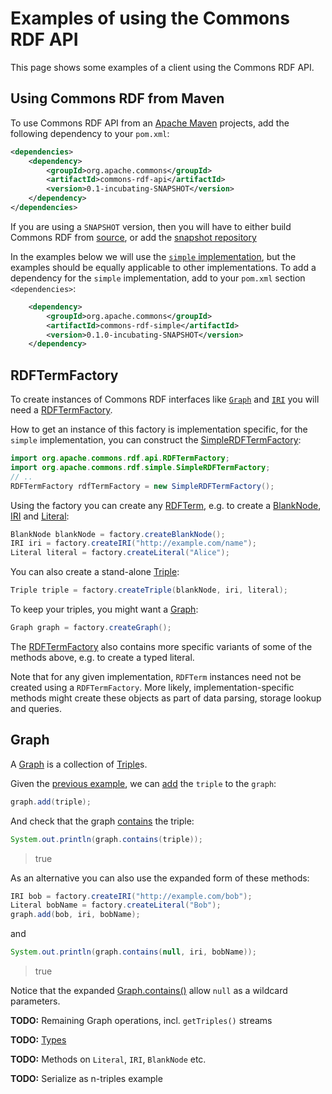 # Examples of using the Commons RDF API

This page shows some examples of a client using the Commons RDF API.

## Using Commons RDF from Maven

To use Commons RDF API from an 
[Apache Maven](http://maven.apache.org/) projects, 
add the following dependency to your `pom.xml`:

```xml
<dependencies>
    <dependency>
        <groupId>org.apache.commons</groupId>
        <artifactId>commons-rdf-api</artifactId>
        <version>0.1-incubating-SNAPSHOT</version>
    </dependency>
</dependencies>
```

If you are using a `SNAPSHOT` version, then you will have to either build 
Commons RDF from [source](https://github.com/apache/incubator-commonsrdf), or 
add the [snapshot repository](https://github.com/apache/incubator-commonsrdf#snapshot-repository)

In the examples below we will use the 
[`simple` implementation](apidocs/org/apache/commons/rdf/simple/package-summary.html), but 
the examples should be equally applicable to other implementations. To add a dependency for the
`simple` implementation, add to your `pom.xml` section `<dependencies>`: 

```xml
    <dependency>
        <groupId>org.apache.commons</groupId>
        <artifactId>commons-rdf-simple</artifactId>
        <version>0.1.0-incubating-SNAPSHOT</version>
    </dependency>
```


## RDFTermFactory

To create instances of Commons RDF interfaces like 
[`Graph`](apidocs/org/apache/commons/rdf/api/Graph.html) and 
[`IRI`](apidocs/org/apache/commons/rdf/api/IRI.html) you will need a
[RDFTermFactory](/apidocs/org/apache/commons/rdf/api/RDFTermFactory.html).

How to get an instance of this factory is implementation specific, for the
`simple` implementation, you can construct the 
[SimpleRDFTermFactory](apidocs/org/apache/commons/rdf/simple/SimpleRDFTermFactory.html):

```java
import org.apache.commons.rdf.api.RDFTermFactory;
import org.apache.commons.rdf.simple.SimpleRDFTermFactory;
// ..
RDFTermFactory rdfTermFactory = new SimpleRDFTermFactory();
```

Using the factory you can create 
any [RDFTerm](apidocs/org/apache/commons/rdf/api/RDFTerm.html), e.g. to create a
[BlankNode](apidocs/org/apache/commons/rdf/api/BlankNode.html),
[IRI](apidocs/org/apache/commons/rdf/api/IRI.html) and
[Literal](apidocs/org/apache/commons/rdf/api/Literal.html):

```java
BlankNode blankNode = factory.createBlankNode();
IRI iri = factory.createIRI("http://example.com/name");
Literal literal = factory.createLiteral("Alice");
```

You can also create a stand-alone [Triple](apidocs/org/apache/commons/rdf/api/Triple.html):

```java
Triple triple = factory.createTriple(blankNode, iri, literal);
```

To keep your triples, you might want a [Graph](apidocs/org/apache/commons/rdf/api/Graph.html):

```java
Graph graph = factory.createGraph();
```

The [RDFTermFactory](apidocs/org/apache/commons/rdf/api/RDFTermFactory.html) also 
contains more specific variants of some of the methods above, e.g. to create a
typed literal.  

Note that for any given implementation, `RDFTerm` instances need not be created
using a `RDFTermFactory`. More likely, implementation-specific methods might create these 
objects as part of data parsing, storage lookup and queries.



## Graph

A [Graph](apidocs/org/apache/commons/rdf/api/Graph.html) is a collection of
[Triple](apidocs/org/apache/commons/rdf/api/Triple.html)s.

Given the [previous example](#RDFTermFactory), we can 
[add](apidocs/org/apache/commons/rdf/api/Graph.html#add-org.apache.commons.rdf.api.Triple-)
the `triple` to the `graph`:

```java
graph.add(triple);
```

And check that the graph 
[contains](apidocs/org/apache/commons/rdf/api/Graph.html#contains-org.apache.commons.rdf.api.Triple-) 
the triple:

```java
System.out.println(graph.contains(triple));
```
> true

As an alternative you can also use the expanded form of these methods:

```java
IRI bob = factory.createIRI("http://example.com/bob");
Literal bobName = factory.createLiteral("Bob");
graph.add(bob, iri, bobName);
```

and

```java
System.out.println(graph.contains(null, iri, bobName));
```
> true

Notice that the 
expanded [Graph.contains()](apidocs/org/apache/commons/rdf/api/Graph.html#contains-org.apache.commons.rdf.api.BlankNodeOrIRI-org.apache.commons.rdf.api.IRI-org.apache.commons.rdf.api.RDFTerm-)
allow `null` as a wildcard parameters.




**TODO:** Remaining Graph operations, incl. `getTriples()` streams

**TODO:** [Types](apidocs/org/apache/commons/rdf/simple/Types.html)

**TODO:** Methods on `Literal`, `IRI`, `BlankNode` etc.

**TODO:** Serialize as n-triples example